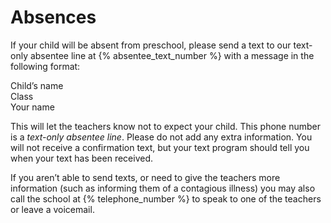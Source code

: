 # Absences

If your child will be absent from preschool, please send a text to our text-only absentee line at
{% absentee_text_number %} with a message in the following format:

Child’s name  
Class  
Your name

This will let the teachers know not to expect your child. This phone number is a _text-only
absentee line_. Please do not add any extra information. You will not receive a confirmation
text, but your text program should tell you when your text has been received.

If you aren’t able to send texts, or need to give the teachers more information (such as
informing them of a contagious illness) you may also call the school at {% telephone_number %} to speak
to one of the teachers or leave a voicemail.